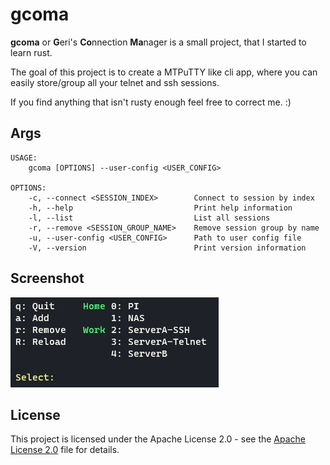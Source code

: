 # gcoma

**gcoma** or **G**eri's **Co**nnection **Ma**nager is a small project, that I started to learn rust.

The goal of this project is to create a MTPuTTY like cli app, where you can easily store/group all your telnet and ssh sessions.

If you find anything that isn't rusty enough feel free to correct me. :)

## Args
```
USAGE:
    gcoma [OPTIONS] --user-config <USER_CONFIG>

OPTIONS:
    -c, --connect <SESSION_INDEX>        Connect to session by index
    -h, --help                           Print help information
    -l, --list                           List all sessions
    -r, --remove <SESSION_GROUP_NAME>    Remove session group by name
    -u, --user-config <USER_CONFIG>      Path to user config file
    -V, --version                        Print version information
```

## Screenshot

![screenshot](./img/screenshot.png)

## License
This project is licensed under the Apache License 2.0 - see the [Apache License 2.0](LICENSE) file for details.
